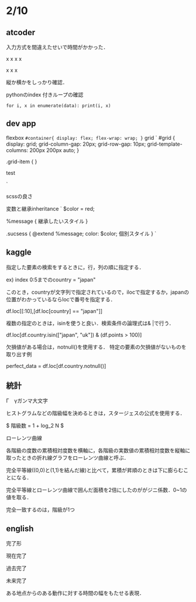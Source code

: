 # 2/10

## atcoder

入力方式を間違えたせいで時間がかかった．

x x x x 

x
x
x

縦か横かをしっかり確認．

pythonのindex 付きループの確認

`
for i, x in enumerate(data):
    print(i, x)
`


## dev app

flexbox
`
#container{
    display: flex;
    flex-wrap: wrap;
}
`
grid
`
#grid {
    display: grid;
    grid-column-gap: 20px;
    grid-row-gap: 10px;
    grid-template-columns: 200px 200px auto;
}

.grid-item {
}

<div id=grid>
    <div class=grid-item> test </div>

`

scssの良さ

変数と継承inheritance
`
$color = red;

%message {
    継承したいスタイル
}

.sucsess {
    @extend %message;
    color: $color;
    個別スタイル
}
`
## kaggle

指定した要素の検索をするときに，行，列の順に指定する．

ex) index 0:5までのcountry = "japan"

このとき，countryが文字列で指定されているので，ilocで指定するか，japanの位置がわかっているならlocで番号を指定する．

df.loc[[:10],[df.loc[country] == "japan"]]

複数の指定のときは，isinを使うと良い．検索条件の論理式は& |で行う．

df.loc[df.country.isin(["japan", "uk"]) & (df.points > 100)]


欠損値がある場合は，notnull()を使用する．
特定の要素の欠損値がないものを取り出す例

perfect_data = df.loc[df.country.notnull()]

## 統計

Γ　γガンマ大文字

ヒストグラムなどの階級幅を決めるときは，スタージェスの公式を使用する．

$ 階級数 = 1 + log_2 N $

ローレンツ曲線

各階級の度数の累積相対度数を横軸に，各階級の実数値の累積相対度数を縦軸に取ったときの折れ線グラフをローレンツ曲線と呼ぶ．

完全平等線((0,0)と(1,1)を結んだ線)と比べて，累積が昇順のときは下に膨らむことになる．

完全平等線とローレンツ曲線で囲んだ面積を2倍にしたのががジニ係数．0~1の値を取る．

完全一致するのは，階級が1つ

## english

完了形

現在完了

過去完了

未来完了

ある地点からのある動作に対する時間の幅をもたせる表現．











